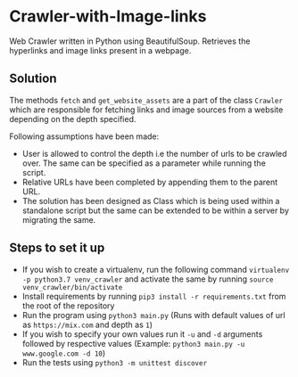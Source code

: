 #  Crawler-with-Image-links
Web Crawler written in Python using BeautifulSoup. Retrieves the hyperlinks and image links present in a webpage.

## Solution
The methods `fetch` and `get_website_assets` are a part of the class `Crawler` which are responsible for fetching links and image sources from a website depending on the depth specified.

Following assumptions have been made:
* User is allowed to control the depth i.e the number of urls to be crawled over. The same can be specified as a parameter while running the script.
* Relative URLs have been completed by appending them to the parent URL.
* The solution has been designed as Class which is being used within a standalone script but the same can be extended to be within a server by migrating the same.


## Steps to set it up
* If you wish to create a virtualenv, run the following command `virtualenv -p python3.7 venv_crawler` and activate the same by running `source venv_crawler/bin/activate`
* Install requirements by running `pip3 install -r requirements.txt` from the root of the repository
* Run the program using `python3 main.py` (Runs with default values of url as `https://mix.com` and depth as `1`)
* If you wish to specify your own values run it `-u` and `-d` arguments followed by respective values (Example: `python3 main.py -u www.google.com -d 10`)
* Run the tests using `python3 -m unittest discover`
